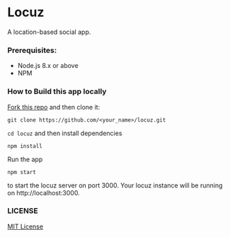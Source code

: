 # Locuz

A location-based social app.

### Prerequisites:

- Node.js 8.x or above
- NPM

### How to Build this app locally

[Fork this repo](https://github.com/vasanthv/locuz/fork) and then clone it:

```
git clone https://github.com/<your_name>/locuz.git
```

`cd locuz` and then install dependencies

```
npm install
```

Run the app

```
npm start
```

to start the locuz server on port 3000. Your locuz instance will be running on http://localhost:3000.

### LICENSE

<a href="https://github.com/vasanthv/locuz/blob/master/LICENSE">MIT License</a>
